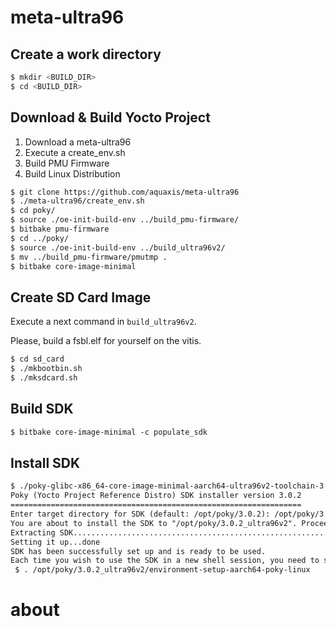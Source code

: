 # meta-ultra96

## Create a work directory

```bash
$ mkdir <BUILD_DIR>
$ cd <BUILD_DIR>
```

## Download & Build Yocto Project

1. Download a meta-ultra96
2. Execute a create_env.sh
3. Build PMU Firmware
4. Build Linux Distribution

```bash
$ git clone https://github.com/aquaxis/meta-ultra96
$ ./meta-ultra96/create_env.sh
$ cd poky/
$ source ./oe-init-build-env ../build_pmu-firmware/
$ bitbake pmu-firmware
$ cd ../poky/
$ source ./oe-init-build-env ../build_ultra96v2/
$ mv ../build_pmu-firmware/pmutmp .
$ bitbake core-image-minimal
```

## Create SD Card Image

Execute a next command in `build_ultra96v2`.

Please, build a fsbl.elf for yourself on the vitis.

```txt
$ cd sd_card
$ ./mkbootbin.sh
$ ./mksdcard.sh
```

## Build SDK

```txt
$ bitbake core-image-minimal -c populate_sdk
```

## Install SDK

```txt
$ ./poky-glibc-x86_64-core-image-minimal-aarch64-ultra96v2-toolchain-3.0.2.sh 
Poky (Yocto Project Reference Distro) SDK installer version 3.0.2
=================================================================
Enter target directory for SDK (default: /opt/poky/3.0.2): /opt/poky/3.0.2_ultra96v2
You are about to install the SDK to "/opt/poky/3.0.2_ultra96v2". Proceed [Y/n]? 
Extracting SDK.............................................................................................................................................................................................................................done
Setting it up...done
SDK has been successfully set up and is ready to be used.
Each time you wish to use the SDK in a new shell session, you need to source the environment setup script e.g.
 $ . /opt/poky/3.0.2_ultra96v2/environment-setup-aarch64-poky-linux
```

# about
